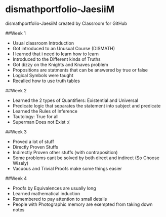 # dismathportfolio-JaesiiM
dismathportfolio-JaesiiM created by Classroom for GitHub

##Week 1
- Usual classroom Introduction
- Got introduced to an Unusual Course (DISMATH)
- I learned that i need to learn how to learn
- Introduced to the Different kinds of Truths
- Got dizzy on the Knights and Knaves problem
- Propositions are statments that can be answered by true or false
- Logical Symbols were taught
- Recalled how to use truth tables

##Week 2
- Learned the 2 types of Quantifiers: Existential and Universal
- Predicate logic that separates the statement into subject and predicate
- Learned the Rules of Inference
- Tautology: True for all
- Superman Does not Exist :(

##Week 3
- Proved a lot of stuff
- Directly Proven Stuffs
- Indirectly Proven other stuffs (with contraposition)
- Some problems cant be solved by both direct and indirect (So Choose Wisely)
- Vacuous and Trivial Proofs make some things easier

##Week 4
- Proofs by Equivalences are usually long
- Learned mathematical induction
- Remembered to pay attention to small details
- People with Photographic memory are exempted from taking down notes
